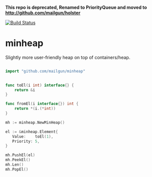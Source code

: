 **This repo is deprecated, Renamed to PriorityQueue and moved to http://github.com/mailgun/holster**

[![Build Status](https://drone.io/github.com/mailgun/minheap/status.png)](https://drone.io/github.com/mailgun/minheap/latest)

minheap
=======

Slightly more user-friendly heap on top of containers/heap.

```go

import "github.com/mailgun/minheap"
	

func toEl(i int) interface{} {
	return &i
}

func fromEl(i interface{}) int {
	return *(i.(*int))
}

mh := minheap.NewMinHeap()

el := &minheap.Element{
   Value:    toEl(1),
   Priority: 5,
}

mh.PushEl(el)
mh.PeekEl()
mh.Len()
mh.PopEl()

```
